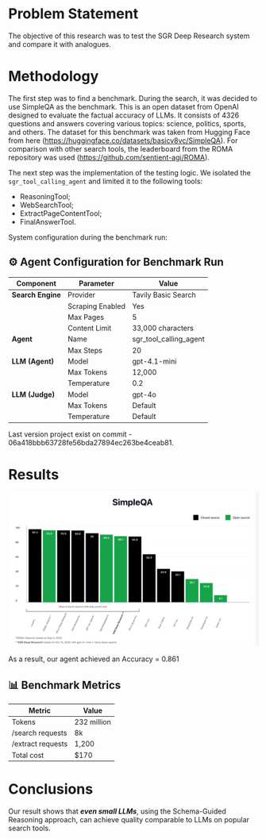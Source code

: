 # Problem Statement

The objective of this research was to test the SGR Deep Research system and compare it with analogues.

# Methodology

The first step was to find a benchmark. During the search, it was decided to use SimpleQA as the benchmark. This is an open dataset from OpenAI designed to evaluate the factual accuracy of LLMs. It consists of 4326 questions and answers covering various topics: science, politics, sports, and others.
The dataset for this benchmark was taken from Hugging Face from here (https://huggingface.co/datasets/basicv8vc/SimpleQA).
For comparison with other search tools, the leaderboard from the ROMA repository was used (https://github.com/sentient-agi/ROMA).

The next step was the implementation of the testing logic. We isolated the `sgr_tool_calling_agent` and limited it to the following tools:

- ReasoningTool;
- WebSearchTool;
- ExtractPageContentTool;
- FinalAnswerTool.

System configuration during the benchmark run:

## ⚙️ Agent Configuration for Benchmark Run

| Component         | Parameter        | Value                  |
| ----------------- | ---------------- | ---------------------- |
| **Search Engine** | Provider         | Tavily Basic Search    |
|                   | Scraping Enabled | Yes                    |
|                   | Max Pages        | 5                      |
|                   | Content Limit    | 33,000 characters      |
| **Agent**         | Name             | sgr_tool_calling_agent |
|                   | Max Steps        | 20                     |
| **LLM (Agent)**   | Model            | gpt-4.1-mini           |
|                   | Max Tokens       | 12,000                 |
|                   | Temperature      | 0.2                    |
| **LLM (Judge)**   | Model            | gpt-4o                 |
|                   | Max Tokens       | Default                |
|                   | Temperature      | Default                |

Last version project exist on commit - 06a418bbb63728fe56bda27894ec263be4ceab81.

# Results

![alt text](../assets/simpleqa_benchmark_comparison.png)

As a result, our agent achieved an Accuracy = 0.861

## 📊 Benchmark Metrics

| Metric            | Value       |
| ----------------- | ----------- |
| Tokens            | 232 million |
| /search requests  | 8k          |
| /extract requests | 1,200       |
| Total cost        | $170        |

# Conclusions

Our result shows that ***even small LLMs***, using the Schema-Guided Reasoning approach, can achieve quality comparable to LLMs on popular search tools.
